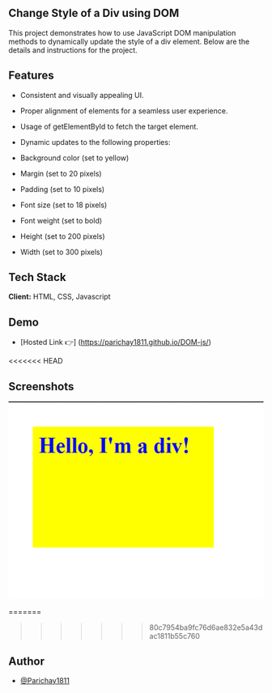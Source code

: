 ## Change Style of a Div using DOM

This project demonstrates how to use JavaScript DOM manipulation methods to dynamically update the style of a div element. Below are the details and instructions for the project.



## Features

- Consistent and visually appealing UI.

- Proper alignment of elements for a seamless user experience.

- Usage of getElementById to fetch the target element.

- Dynamic updates to the following properties:

- Background color (set to yellow)

- Margin (set to 20 pixels)

- Padding (set to 10 pixels)

- Font size (set to 18 pixels)

- Font weight (set to bold)

- Height (set to 200 pixels)

- Width (set to 300 pixels)

## Tech Stack

**Client:** HTML, CSS, Javascript

## Demo

- [Hosted Link 👉] (https://parichay1811.github.io/DOM-js/)

<<<<<<< HEAD
## Screenshots

![App Screenshot](./assets/image.png)

=======
>>>>>>> 80c7954ba9fc76d6ae832e5a43dac1811b55c760

## Author

- [@Parichay1811](https://github.com/Parichay1811)

